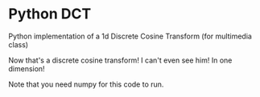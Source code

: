 # Python DCT

Python implementation of a 1d Discrete Cosine Transform (for multimedia class)

Now that's a discrete cosine transform! I can't even see him! In one dimension! 


Note that you need numpy for this code to run.
